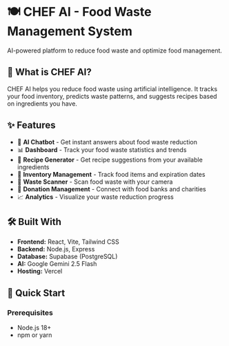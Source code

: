 # 🍽️ CHEF AI - Food Waste Management System

AI-powered platform to reduce food waste and optimize food management.

## 🎯 What is CHEF AI?

CHEF AI helps you reduce food waste using artificial intelligence. It tracks your food inventory, predicts waste patterns, and suggests recipes based on ingredients you have.

## ✨ Features

- 🤖 **AI Chatbot** - Get instant answers about food waste reduction
- 📊 **Dashboard** - Track your food waste statistics and trends
- 🥗 **Recipe Generator** - Get recipe suggestions from your available ingredients
- 📱 **Inventory Management** - Track food items and expiration dates
- 📸 **Waste Scanner** - Scan food waste with your camera
- 🎁 **Donation Management** - Connect with food banks and charities
- 📈 **Analytics** - Visualize your waste reduction progress

## 🛠️ Built With

- **Frontend:** React, Vite, Tailwind CSS
- **Backend:** Node.js, Express
- **Database:** Supabase (PostgreSQL)
- **AI:** Google Gemini 2.5 Flash
- **Hosting:** Vercel

## 🚀 Quick Start

### Prerequisites

- Node.js 18+
- npm or yarn



